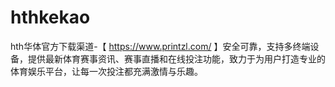 # hthkekao
hth华体官方下载渠道-【 https://www.printzl.com/ 】安全可靠，支持多终端设备，提供最新体育赛事资讯、赛事直播和在线投注功能，致力于为用户打造专业的体育娱乐平台，让每一次投注都充满激情与乐趣。
